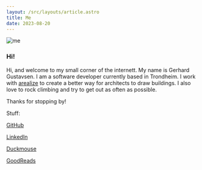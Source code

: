 ```yaml
---
layout: /src/layouts/article.astro
title: Me
date: 2023-08-20
---
```



![me](/images/me.jpg)

### Hi!
Hi, and welcome to my small corner of the internett.
My name is Gerhard Gustavsen. I am a software developer currently based in Trondheim. I work with [arealize](https://www.arealize.ai/) to create a better way for architects to draw buildings. I also love to rock climbing and try to get out as often as possible.

Thanks for stopping by!

Stuff:

[GitHub](https://github.com/GerhardGustavsen)

[LinkedIn](https://www.linkedin.com/in/gerhard-gustavsen-237146234/)

[Duckmouse](https://duckmouse.no)

[GoodReads](https://www.goodreads.com/user/show/116468249-gerhard-gustavsen)